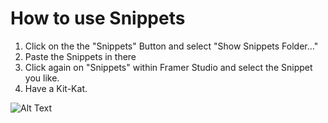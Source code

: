 # How to use Snippets
1. Click on the the "Snippets" Button and select "Show Snippets Folder…"
2. Paste the Snippets in there
3. Click again on "Snippets" within Framer Studio and select the Snippet you like.
4. Have a Kit-Kat.

![Alt Text](http://media.giphy.com/media/Fgn2GHXl8a8Bq/giphy.gif)

